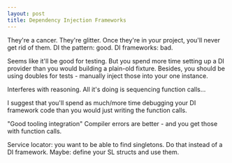 ```yaml
---
layout: post
title: Dependency Injection Frameworks
---
```


They're a cancer. They're glitter.
Once they're in your project, you'll never get rid of them.
DI the pattern: good.
DI frameworks: bad.

Seems like it'll be good for testing.
But you spend more time setting up a DI provider than you would building a plain-old fixture.
Besides, you should be using doubles for tests - manually inject those into your one instance.

Interferes with reasoning.
All it's doing is sequencing function calls...

I suggest that you'll spend as much/more time debugging your DI framework code
than you would just writing the function calls.

"Good tooling integration"
Compiler errors are better - and you get those with function calls.

Service locator: you want to be able to find singletons.
Do that instead of a DI framework.
Maybe: define your SL structs and use them.
